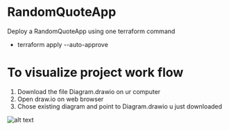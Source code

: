 # RandomQuoteApp
Deploy a RandomQuoteApp using one terraform command
-  terraform apply --auto-approve    

# To visualize project work flow  
1. Download the file Diagram.drawio on ur computer
2. Open draw.io on web browser
3. Chose existing diagram and point to Diagram.drawio u just downloaded

![alt text](https://github.com/NTD151298/RandomQuoteApp/tree/main/Project-structure.png)

